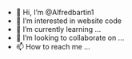 - 👋 Hi, I’m @Alfredbartin1
- 👀 I’m interested in website code
- 🌱 I’m currently learning ...
- 💞️ I’m looking to collaborate on ...
- 📫 How to reach me ...

<!---
Alfredbartin1/Alfredbartin1 is a ✨ special ✨ repository because its `README.md` (this file) appears on your GitHub profile.
You can click the Preview link to take a look at your changes.
--->
